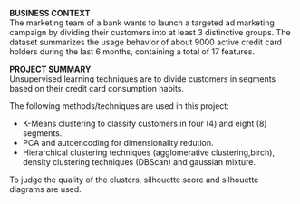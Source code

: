 **BUSINESS CONTEXT**  
The marketing team of a bank wants to launch a targeted ad marketing campaign by dividing their customers into at least 3 distinctive groups. The dataset summarizes the usage behavior of about 9000 active credit card holders during the last 6 months, containing a total of 17 features.  

**PROJECT SUMMARY**  
Unsupervised learning techniques are to divide customers in segments based on their credit card consumption habits. 

The following methods/techniques are used in this project:

- K-Means clustering to classify customers in four (4) and eight (8) segments.
- PCA and autoencoding for dimensionality redution.
- Hierarchical clustering  techniques (agglomerative clustering,birch), density clustering techniques (DBScan) and gaussian mixture. 

To judge the quality of the clusters, silhouette score and silhouette diagrams are used.
